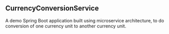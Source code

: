 CurrencyConversionService
-------------------------
A demo Spring Boot application built using microservice architecture, to do conversion of one currency unit to another currency unit.